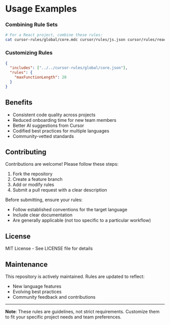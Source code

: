 # Usage Examples

### Combining Rule Sets
```bash
# For a React project, combine these rules:
cat cursor-rules/global/core.mdc cursor/rules/js.json cursor/rules/react.mdc
```

### Customizing Rules
```json
{
  "includes": ["../../cursor-rules/global/core.json"],
  "rules": {
    "maxFunctionLength": 20
  }
}
```

## Benefits
- Consistent code quality across projects
- Reduced onboarding time for new team members
- Better AI suggestions from Cursor
- Codified best practices for multiple languages
- Community-vetted standards

## Contributing
Contributions are welcome! Please follow these steps:
1. Fork the repository
2. Create a feature branch
3. Add or modify rules
4. Submit a pull request with a clear description

Before submitting, ensure your rules:
- Follow established conventions for the target language
- Include clear documentation
- Are generally applicable (not too specific to a particular workflow)

## License
MIT License - See LICENSE file for details

## Maintenance
This repository is actively maintained. Rules are updated to reflect:
- New language features
- Evolving best practices
- Community feedback and contributions

---

**Note**: These rules are guidelines, not strict requirements. Customize them to fit your specific project needs and team preferences.
